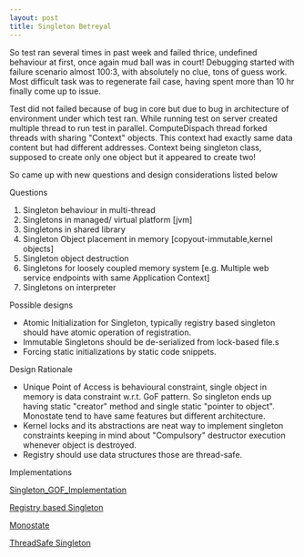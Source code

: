 ```yaml
---
layout: post
title: Singleton Betreyal
---
```


So test ran several times in past week and failed thrice, undefined behaviour at first, once again mud ball was in court!
Debugging started with failure scenario almost 100:3, with absolutely no clue, tons of guess work. Most difficult task
was to regenerate fail case, having spent more than 10 hr finally come up to issue.

Test did not failed because of bug in core but due to bug in architecture of environment under which test ran.
While running test on server created multiple thread to run test in parallel. ComputeDispach thread forked threads
with sharing "Context" objects. This context had exactly same data content but had different addresses. Context being singleton
class, supposed to create only one object but it appeared to create two! 

So came up with new questions and design considerations listed below

Questions

1. Singleton behaviour in multi-thread
2. Singletons in managed/ virtual platform [jvm]
3. Singletons in shared library
4. Singleton Object placement in memory [copyout-immutable,kernel objects]
5. Singleton object destruction
6. Singletons for loosely coupled memory system  [e.g. Multiple web service endpoints with same Application Context]
7. Singletons on interpreter
   
Possible designs

* Atomic Initialization for Singleton, typically registry based singleton should have atomic operation of registration.
* Immutable Singletons should be de-serialized from lock-based file.s
* Forcing static initializations by static code snippets.

Design Rationale

* Unique Point of Access is behavioural constraint, single object in memory is data constraint
w.r.t. GoF pattern. 
So singleton ends up having static "creator" method and single static "pointer to object".
Monostate tend to have same features but different architecture.
* Kernel locks and its abstractions are neat way to implement singleton constraints keeping in mind about "Compulsory" destructor execution
whenever object is destroyed.
* Registry should use data structures those are thread-safe.   

Implementations

[Singleton_GOF_Implementation](https://github.com/codermahesh/design-lib/blob/master/C-Pattern/Singleton/Static-SingleClass.cpp)

[Registry based Singleton](https://github.com/codermahesh/design-lib/blob/master/C-Pattern/Singleton/Static-DerivedSupport.cpp)

[Monostate](#)

[ThreadSafe Singleton](#)
